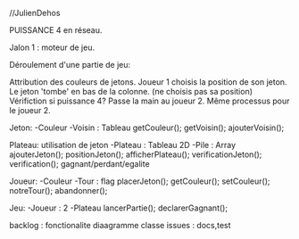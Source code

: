 //JulienDehos

PUISSANCE 4 en réseau.

Jalon 1 : moteur de jeu.

Déroulement d'une partie de jeu:

Attribution des couleurs de jetons.
Joueur 1 choisis la position de son jeton.
Le jeton 'tombe' en bas de la colonne. (ne choisis pas sa position)
    Vérifiction si puissance 4?
Passe la main au joueur 2.
Même processus pour le joueur 2.

Jeton:
-Couleur
-Voisin : Tableau
getCouleur();
getVoisin();
ajouterVoisin();

Plateau: utilisation de jeton
-Plateau : Tableau 2D
-Pile : Array
ajouterJeton();
positionJeton();
afficherPlateau();
verificationJeton();
verification();
    gagnant/perdant/egalite

Joueur:
-Couleur
-Tour : flag
placerJeton();
getCouleur();
setCouleur();
notreTour();
abandonner();


Jeu:
-Joueur : 2
-Plateau 
lancerPartie();
declarerGagnant();


backlog : 
fonctionalite
diaagramme classe
issues : docs,test

